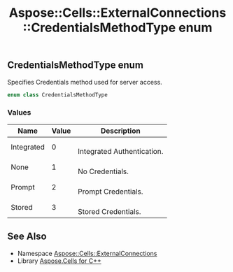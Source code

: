 ﻿---
title: Aspose::Cells::ExternalConnections::CredentialsMethodType enum
linktitle: CredentialsMethodType
second_title: Aspose.Cells for C++ API Reference
description: 'Aspose::Cells::ExternalConnections::CredentialsMethodType enum. Specifies Credentials method used for server access in C++.'
type: docs
weight: 1000
url: /cpp/aspose.cells.externalconnections/credentialsmethodtype/
---
## CredentialsMethodType enum


Specifies Credentials method used for server access.

```cpp
enum class CredentialsMethodType
```

### Values

| Name | Value | Description |
| --- | --- | --- |
| Integrated | 0 | <br>Integrated Authentication. |
| None | 1 | <br>No Credentials. |
| Prompt | 2 | <br>Prompt Credentials. |
| Stored | 3 | <br>Stored Credentials. |

## See Also

* Namespace [Aspose::Cells::ExternalConnections](../)
* Library [Aspose.Cells for C++](../../)
